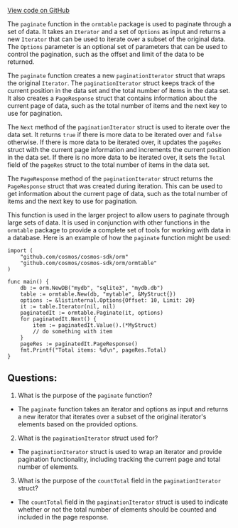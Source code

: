 [View code on GitHub](https://github.com/cosmos/cosmos-sdk.git/orm/model/ormtable/paginate.go)

The `paginate` function in the `ormtable` package is used to paginate through a set of data. It takes an `Iterator` and a set of `Options` as input and returns a new `Iterator` that can be used to iterate over a subset of the original data. The `Options` parameter is an optional set of parameters that can be used to control the pagination, such as the offset and limit of the data to be returned.

The `paginate` function creates a new `paginationIterator` struct that wraps the original `Iterator`. The `paginationIterator` struct keeps track of the current position in the data set and the total number of items in the data set. It also creates a `PageResponse` struct that contains information about the current page of data, such as the total number of items and the next key to use for pagination.

The `Next` method of the `paginationIterator` struct is used to iterate over the data set. It returns `true` if there is more data to be iterated over and `false` otherwise. If there is more data to be iterated over, it updates the `pageRes` struct with the current page information and increments the current position in the data set. If there is no more data to be iterated over, it sets the `Total` field of the `pageRes` struct to the total number of items in the data set.

The `PageResponse` method of the `paginationIterator` struct returns the `PageResponse` struct that was created during iteration. This can be used to get information about the current page of data, such as the total number of items and the next key to use for pagination.

This function is used in the larger project to allow users to paginate through large sets of data. It is used in conjunction with other functions in the `ormtable` package to provide a complete set of tools for working with data in a database. Here is an example of how the `paginate` function might be used:

```
import (
    "github.com/cosmos/cosmos-sdk/orm"
    "github.com/cosmos/cosmos-sdk/orm/ormtable"
)

func main() {
    db := orm.NewDB("mydb", "sqlite3", "mydb.db")
    table := ormtable.New(db, "mytable", &MyStruct{})
    options := &listinternal.Options{Offset: 10, Limit: 20}
    it := table.Iterator(nil, nil)
    paginatedIt := ormtable.Paginate(it, options)
    for paginatedIt.Next() {
        item := paginatedIt.Value().(*MyStruct)
        // do something with item
    }
    pageRes := paginatedIt.PageResponse()
    fmt.Printf("Total items: %d\n", pageRes.Total)
}
```
## Questions: 
 1. What is the purpose of the `paginate` function?
- The `paginate` function takes an iterator and options as input and returns a new iterator that iterates over a subset of the original iterator's elements based on the provided options.

2. What is the `paginationIterator` struct used for?
- The `paginationIterator` struct is used to wrap an iterator and provide pagination functionality, including tracking the current page and total number of elements.

3. What is the purpose of the `countTotal` field in the `paginationIterator` struct?
- The `countTotal` field in the `paginationIterator` struct is used to indicate whether or not the total number of elements should be counted and included in the page response.